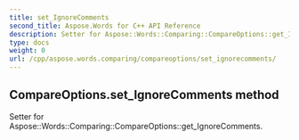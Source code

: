 ```yaml
---
title: set_IgnoreComments
second_title: Aspose.Words for C++ API Reference
description: Setter for Aspose::Words::Comparing::CompareOptions::get_IgnoreComments. 
type: docs
weight: 0
url: /cpp/aspose.words.comparing/compareoptions/set_ignorecomments/
---
```

## CompareOptions.set_IgnoreComments method


Setter for Aspose::Words::Comparing::CompareOptions::get_IgnoreComments. 

